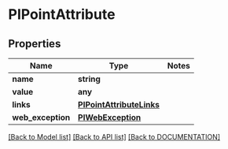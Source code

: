 # PIPointAttribute

## Properties
Name | Type | Notes
------------ | ------------- | -------------
**name** | **string**
**value** | **any**
**links** | **[**PIPointAttributeLinks**](../models/PIPointAttributeLinks.md)**
**web_exception** | **[**PIWebException**](../models/PIWebException.md)**

[[Back to Model list]](../../DOCUMENTATION.md#documentation-for-models) [[Back to API list]](../../DOCUMENTATION.md#documentation-for-api-endpoints) [[Back to DOCUMENTATION]](../../DOCUMENTATION.md)
